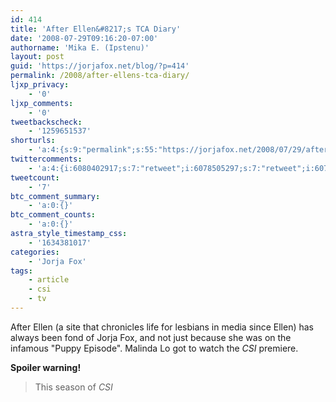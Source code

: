 ```yaml
---
id: 414
title: 'After Ellen&#8217;s TCA Diary'
date: '2008-07-29T09:16:20-07:00'
authorname: 'Mika E. (Ipstenu)'
layout: post
guid: 'https://jorjafox.net/blog/?p=414'
permalink: /2008/after-ellens-tca-diary/
ljxp_privacy:
    - '0'
ljxp_comments:
    - '0'
tweetbackscheck:
    - '1259651537'
shorturls:
    - 'a:4:{s:9:"permalink";s:55:"https://jorjafox.net/2008/07/29/after-ellens-tca-diary/";s:7:"tinyurl";s:25:"http://tinyurl.com/mkakbm";s:4:"isgd";s:18:"http://is.gd/53y6j";s:5:"bitly";s:20:"http://bit.ly/7LnuvX";}'
twittercomments:
    - 'a:4:{i:6080402917;s:7:"retweet";i:6078505297;s:7:"retweet";i:6078225434;s:7:"retweet";i:6078216761;s:7:"retweet";}'
tweetcount:
    - '7'
btc_comment_summary:
    - 'a:0:{}'
btc_comment_counts:
    - 'a:0:{}'
astra_style_timestamp_css:
    - '1634381017'
categories:
    - 'Jorja Fox'
tags:
    - article
    - csi
    - tv
---
```


After Ellen (a site that chronicles life for lesbians in media since Ellen) has always been fond of Jorja Fox, and not just because she was on the infamous "Puppy Episode".  Malinda Lo got to watch the <i>CSI</i> premiere.

<b>Spoiler warning!</b> <!--more-->

<blockquote>This season of <i>CSI</i> </blockquote>
